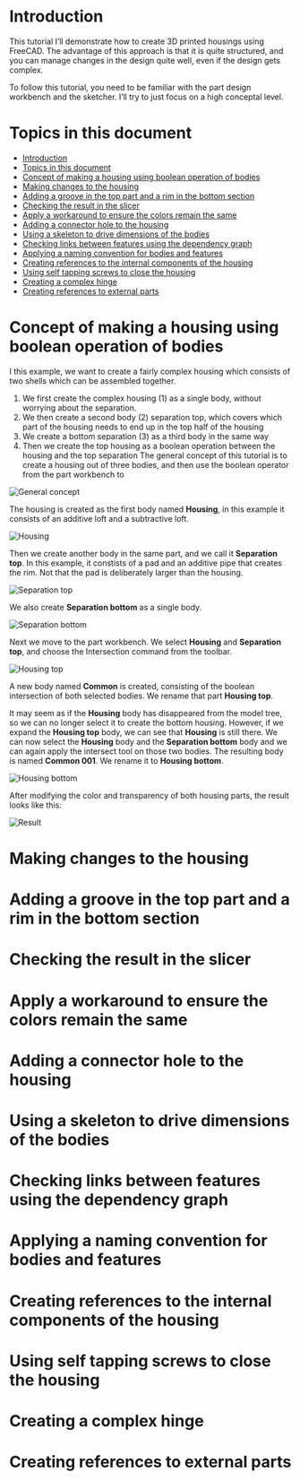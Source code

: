 # Introduction
This tutorial I’ll demonstrate how to create 3D printed housings using FreeCAD. The advantage of this approach is that it is quite structured,
and you can manage changes in the design quite well, even if the design gets complex.

To follow this tutorial, you need to be familiar with the part design workbench and the sketcher. I’ll try to just focus on a high conceptal level.

# Topics in this document
- [Introduction](#introduction)
- [Topics in this document](#topics-in-this-document)
- [Concept of making a housing using boolean operation of bodies](#concept-of-making-a-housing-using-boolean-operation-of-bodies)
- [Making changes to the housing](#making-changes-to-the-housing)
- [Adding a groove in the top part and a rim in the bottom section](#adding-a-groove-in-the-top-part-and-a-rim-in-the-bottom-section)
- [Checking the result in the slicer](#checking-the-result-in-the-slicer)
- [Apply a workaround to ensure the colors remain the same](#apply-a-workaround-to-ensure-the-colors-remain-the-same)
- [Adding a connector hole to the housing](#adding-a-connector-hole-to-the-housing)
- [Using a skeleton to drive dimensions of the bodies](#using-a-skeleton-to-drive-dimensions-of-the-bodies)
- [Checking links between features using the dependency graph](#checking-links-between-features-using-the-dependency-graph)
- [Applying a naming convention for bodies and features](#applying-a-naming-convention-for-bodies-and-features)
- [Creating references to the internal components of the housing](#creating-references-to-the-internal-components-of-the-housing)
- [Using self tapping screws to close the housing](#using-self-tapping-screws-to-close-the-housing)
- [Creating a complex hinge](#creating-a-complex-hinge)
- [Creating references to external parts](#creating-references-to-external-parts)

# Concept of making a housing using boolean operation of bodies
I this example, we want to create a fairly complex housing which consists of two shells which can be assembled together.
1. We first create the complex housing (1) as a single body, without worrying about the separation.
2. We then create a second body (2) separation top, which covers which part of the housing needs to end up in the top half of the housing
3. We create a bottom separation (3) as a third body in the same way
4. Then we create the top housing as a boolean operation between the housing and the top separation
The general concept of this tutorial is to create a housing out of three bodies, and then use the boolean operator from the part workbench to 

![General concept](./images/01-concept/concept.png)

The housing is created as the first body named **Housing**, in this example it consists of an additive loft and a subtractive loft.

![Housing](./images/01-concept/housing.png)

Then we create another body in the same part, and we call it **Separation top**. In this example, it constists of a pad and an additive pipe that creates the rim. Not that the pad is deliberately larger than the housing.

![Separation top](./images/01-concept/separation-top.png)

We also create **Separation bottom** as a single body.

![Separation bottom](./images/01-concept/separation-bottom.png)

Next we move to the part workbench. We select **Housing** and **Separation top**, and choose the Intersection command from the toolbar.

![Housing top](./images/01-concept/housing-top.png)

A new body named **Common** is created, consisting of the boolean intersection of both selected bodies. We rename that part **Housing top**.

It may seem as if the **Housing** body has disappeared from the model tree, so we can no longer select it to create the bottom housing. However, if we expand the **Housing top** body, we can see that **Housing** is still there. We can now select the **Housing** body and the **Separation bottom** body and we can again apply the intersect tool on those two bodies. The resulting body is named **Common 001**. We rename it to **Housing bottom**.

![Housing bottom](./images/01-concept/housing-bottom.png)

After modifying the color and transparency of both housing parts, the result looks like this:

![Result](./images/01-concept/result.png)


# Making changes to the housing

# Adding a groove in the top part and a rim in the bottom section

# Checking the result in the slicer

# Apply a workaround to ensure the colors remain the same

# Adding a connector hole to the housing

# Using a skeleton to drive dimensions of the bodies

# Checking links between features using the dependency graph

# Applying a naming convention for bodies and features

# Creating references to the internal components of the housing

# Using self tapping screws to close the housing

# Creating a complex hinge

# Creating references to external parts
